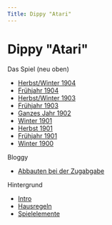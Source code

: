 ```yaml
---
Title: Dippy "Atari"
---
```


# Dippy "Atari"

Das Spiel (neu oben)

* [Herbst/Winter 1904](dippy-a1904h.md)
* [Frühjahr 1904](dippy-a1904f.md)
* [Herbst/Winter 1903](dippy-a1903h.md)
* [Frühjahr 1903](dippy-a1903f.md)
* [Ganzes Jahr 1902](dippy-a1902.md)
* [Winter 1901](dippy-a1901w.md)
* [Herbst 1901](dippy-a1901h.md)
* [Frühjahr 1901](dippy-a1901f.md)
* [Winter 1900](dippy-a1900-1.md)

Bloggy

* [Abbauten bei der Zugabgabe](dippy-abb.md)

Hintergrund

 * [Intro](intro.md)
 * [Hausregeln](hausregeln.md)
 * [Spielelemente](spielelemente.md)
